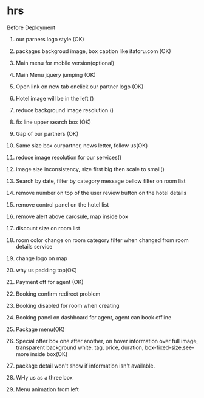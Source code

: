 # hrs
Before Deployment

1. our parners logo style (OK)
2. packages backgroud image, box caption like itaforu.com (OK)
3. Main menu for mobile version(optional) 
4. Main Menu jquery jumping (OK)


5. Open link on new tab onclick our partner logo (OK)
6. Hotel image will be in the left ()
7. reduce background image resolution ()
8. fix line upper search box (OK)
9. Gap of our partners (OK)
10. Same size box ourpartner, news letter, follow us(OK)
11. reduce image resolution for our services()
12. image size inconsistency, size first big then scale to small()
13. Search by date, filter by category message bellow filter on room list
14. remove number on top of the user review button on the hotel details
15. remove control panel on the hotel list
16. remove alert above carosule, map inside box
17. discount size on room list
18. room color change on room category filter when changed from room details service
19. change logo on map
20. why us padding top(OK)
21. Payment off for agent (OK)
22. Booking confirm redirect problem
23. Booking disabled for room when creating
24. Booking panel on dashboard for agent, agent can book offline
25. Package menu(OK)
26. Special offer box one after another, on hover information over full image, transparent background white. tag, price, duration, box-fixed-size,see-more inside box(OK)
27. package detail won't show if information isn't available. 
28. WHy us as a three box
29. Menu animation from left
